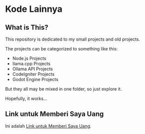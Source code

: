 # Kode Lainnya

## What is This?

This repository is dedicated to my small projects and old projects.

The projects can be categorized to something like this:

- Node.js Projects
- llama.cpp Projects
- Ollama API Projects
- CodeIgniter Projects
- Godot Engine Projects

But they all may be mixed in one folder, so just explore it.

Hopefully, it works...

## Link untuk Memberi Saya Uang

Ini adalah [Link untuk Memberi Saya Uang](https://karyakarsa.com/rakifsul/info).
